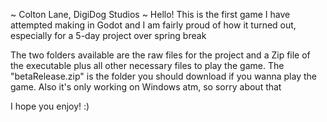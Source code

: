 ~ Colton Lane, DigiDog Studios ~
Hello! This is the first game I have attempted making in Godot and I am fairly proud of how it turned out, especially for a 5-day project over spring break

The two folders available are the raw files for the project and a Zip file of the executable plus all other necessary files to play the game. The "betaRelease.zip" is the folder you should download if you wanna play the game. Also it's only working on Windows atm, so sorry about that 

I hope you enjoy! :)
